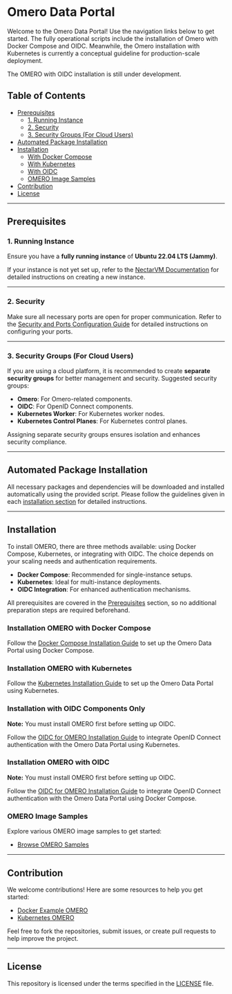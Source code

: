 # Omero Data Portal

Welcome to the Omero Data Portal! Use the navigation links below to get started. The fully operational scripts include the installation of Omero with Docker Compose and OIDC. Meanwhile, the Omero installation with Kubernetes is currently a conceptual guideline for production-scale deployment.

The OMERO with OIDC installation is still under development.

## Table of Contents

- [Prerequisites](#prerequisites)
  - [1. Running Instance](#1-running-instance)
  - [2. Security](#2-security)
  - [3. Security Groups (For Cloud Users)](#3-security-groups-for-cloud-users)
- [Automated Package Installation](#automated-package-installation)
- [Installation](#installation)
  - [With Docker Compose](#installation-with-docker-compose)
  - [With Kubernetes](#installation-with-kubernetes)
  - [With OIDC](#installation-with-oidc)
  - [OMERO Image Samples](#omero-image-samples)
- [Contribution](#contribution)
- [License](#license)

---

## Prerequisites

### 1. Running Instance

Ensure you have a **fully running instance** of **Ubuntu 22.04 LTS (Jammy)**.

If your instance is not yet set up, refer to the [NectarVM Documentation](https://nectarvm.example.com/documentation) for detailed instructions on creating a new instance.

---

### 2. Security

Make sure all necessary ports are open for proper communication. Refer to the [Security and Ports Configuration Guide](https://github.com/DBK333/Omero-DataPortal/blob/main/SECURITY.MD) for detailed instructions on configuring your ports.

---

### 3. Security Groups (For Cloud Users)

If you are using a cloud platform, it is recommended to create **separate security groups** for better management and security. Suggested security groups:

- **Omero**: For Omero-related components.
- **OIDC**: For OpenID Connect components.
- **Kubernetes Worker**: For Kubernetes worker nodes.
- **Kubernetes Control Planes**: For Kubernetes control planes.

Assigning separate security groups ensures isolation and enhances security compliance.

---

## Automated Package Installation

All necessary packages and dependencies will be downloaded and installed automatically using the provided script. Please follow the guidelines given in each [installation section](#installation) for detailed instructions.

---

## Installation

To install OMERO, there are three methods available: using Docker Compose, Kubernetes, or integrating with OIDC. The choice depends on your scaling needs and authentication requirements.

- **Docker Compose**: Recommended for single-instance setups.
- **Kubernetes**: Ideal for multi-instance deployments.
- **OIDC Integration**: For enhanced authentication mechanisms.

All prerequisites are covered in the [Prerequisites](#prerequisites) section, so no additional preparation steps are required beforehand.

### Installation OMERO with Docker Compose

Follow the [Docker Compose Installation Guide](https://github.com/DBK333/Omero-DataPortal/blob/main/InstallationDockerCompose) to set up the Omero Data Portal using Docker Compose.

### Installation OMERO with Kubernetes

Follow the [Kubernetes Installation Guide](https://github.com/DBK333/Omero-DataPortal/tree/main/InstallationKubernetes) to set up the Omero Data Portal using Kubernetes.

### Installation with OIDC Components Only

**Note:** You must install OMERO first before setting up OIDC.

Follow the [OIDC for OMERO Installation Guide](https://github.com/DBK333/Omero-DataPortal/tree/main/InstallationOIDC) to integrate OpenID Connect authentication with the Omero Data Portal using Kubernetes.

### Installation OMERO with OIDC

**Note:** You must install OMERO first before setting up OIDC.

Follow the [OIDC for OMERO Installation Guide](https://github.com/DBK333/Omero-DataPortal/tree/main/InstallationOmeroWithOIDC) to integrate OpenID Connect authentication with the Omero Data Portal using Docker Compose.

### OMERO Image Samples

Explore various OMERO image samples to get started:

- [Browse OMERO Samples](https://github.com/DBK333/Omero-DataPortal/tree/main/OmeroImageSamples)

---

## Contribution

We welcome contributions! Here are some resources to help you get started:

- [Docker Example OMERO](https://github.com/ome/docker-example-omero)
- [Kubernetes OMERO](https://github.com/manics/kubernetes-omero)

Feel free to fork the repositories, submit issues, or create pull requests to help improve the project.

---

## License

This repository is licensed under the terms specified in the [LICENSE](LICENSE) file.
